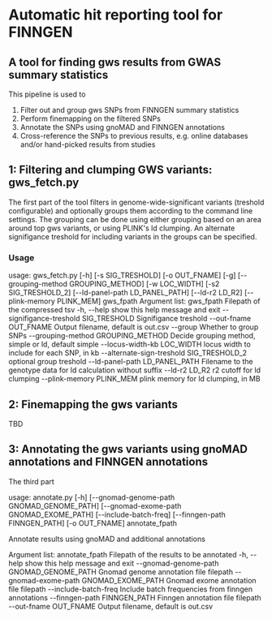 # Automatic hit reporting tool for FINNGEN

## A tool for finding gws results from GWAS summary statistics

This pipeline is used to
1) Filter out and group gws SNPs from FINNGEN summary statistics
2) Perform finemapping on the filtered SNPs
3) Annotate the SNPs using gnoMAD and FINNGEN annotations
4) Cross-reference the SNPs to previous results, e.g. online databases and/or hand-picked results from studies

## 1: Filtering and clumping GWS variants: gws_fetch.py
The first part of the tool filters in genome-wide-significant variants (treshold configurable) and optionally groups them according to the command line settings. The grouping can be done using either grouping based on an area around top gws variants, or using PLINK's ld clumping. An alternate signifigance treshold for including variants in the groups can be specified.

### Usage

usage: gws_fetch.py [-h] [-s SIG_TRESHOLD] [-o OUT_FNAME] [-g]
                    [--grouping-method GROUPING_METHOD] [-w LOC_WIDTH]
                    [-s2 SIG_TRESHOLD_2] [--ld-panel-path LD_PANEL_PATH]
                    [--ld-r2 LD_R2] [--plink-memory PLINK_MEM]
                    gws_fpath
Argument list:
    gws_fpath   Filepath of the compressed tsv
    -h, --help            show this help message and exit
    --signifigance-treshold SIG_TRESHOLD    Signifigance treshold
    --out-fname OUT_FNAME   Output filename, default is out.csv
    --group Whether to group SNPs
    --grouping-method GROUPING_METHOD   Decide grouping method, simple or ld, default simple
    --locus-width-kb LOC_WIDTH  locus width to include for each SNP, in kb
    --alternate-sign-treshold SIG_TRESHOLD_2    optional group treshold
    --ld-panel-path LD_PANEL_PATH   Filename to the genotype data for ld calculation without suffix
    --ld-r2 LD_R2   r2 cutoff for ld clumping
    --plink-memory PLINK_MEM    plink memory for ld clumping, in MB

## 2: Finemapping the gws variants
TBD

## 3: Annotating the gws variants using gnoMAD annotations and FINNGEN annotations
The third part 

usage: annotate.py [-h] [--gnomad-genome-path GNOMAD_GENOME_PATH]
                   [--gnomad-exome-path GNOMAD_EXOME_PATH]
                   [--include-batch-freq] [--finngen-path FINNGEN_PATH]
                   [-o OUT_FNAME]
                   annotate_fpath

Annotate results using gnoMAD and additional annotations

Argument list:
    annotate_fpath        Filepath of the results to be annotated
    -h, --help            show this help message and exit
    --gnomad-genome-path GNOMAD_GENOME_PATH Gnomad genome annotation file filepath
    --gnomad-exome-path GNOMAD_EXOME_PATH   Gnomad exome annotation file filepath
    --include-batch-freq    Include batch frequencies from finngen annotations
    --finngen-path FINNGEN_PATH Finngen annotation file filepath
    --out-fname OUT_FNAME   Output filename, default is out.csv
